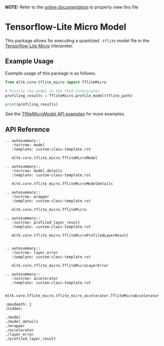__NOTE:__ Refer to the [online documentation](https://siliconlabs.github.io/mltk) to properly view this file
# Tensorflow-Lite Micro Model

This package allows for executing a quantized `.tflite` model file in the [Tensorflow-Lite Micro](https://github.com/tensorflow/tflite-micro) interpreter.


## Example Usage

Example usage of this package is as follows:

```python
from mltk.core.tflite_micro import TfliteMicro

# Profile the model in the TFLM interpreter
profiling_results = TfliteMicro.profile_model(tflite_path)

print(profiling_results)
```

See the [TfliteMicroModel API examples](https://siliconlabs.github.io/mltk/mltk/examples/tflite_micro_model.html) for more examples.


## API Reference


```{eval-rst}
.. autosummary::
   :toctree: model
   :template: custom-class-template.rst

   mltk.core.tflite_micro.TfliteMicroModel

.. autosummary::
   :toctree: model_details
   :template: custom-class-template.rst

   mltk.core.tflite_micro.TfliteMicroModelDetails

.. autosummary::
   :toctree: wrapper
   :template: custom-class-template.rst

   mltk.core.tflite_micro.TfliteMicro

.. autosummary::
   :toctree: profiled_layer_result
   :template: custom-class-template.rst

   mltk.core.tflite_micro.TfliteMicroProfiledLayerResult


.. autosummary::
   :toctree: layer_error
   :template: custom-class-template.rst

   mltk.core.tflite_micro.TfliteMicroLayerError

.. autosummary::
   :toctree: accelerator
   :template: custom-class-template.rst

   mltk.core.tflite_micro.tflite_micro_accelerator.TfliteMicroAccelerator

```


```{toctree}
:maxdepth: 1
:hidden:

./model
./model_details
./wrapper
./accelerator
./layer_error
./profiled_layer_result
```